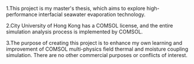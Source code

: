 1.This project is my master's thesis, 
which aims to explore high-performance interfacial seawater evaporation technology.

2.City University of Hong Kong has a COMSOL license, and the entire simulation 
analysis process is implemented by COMSOL.

3.The purpose of creating this project is to enhance my own learning and 
improvement of COMSOL multi-physics field thermal and moisture coupling 
simulation. There are no other commercial purposes or conflicts of interest.
